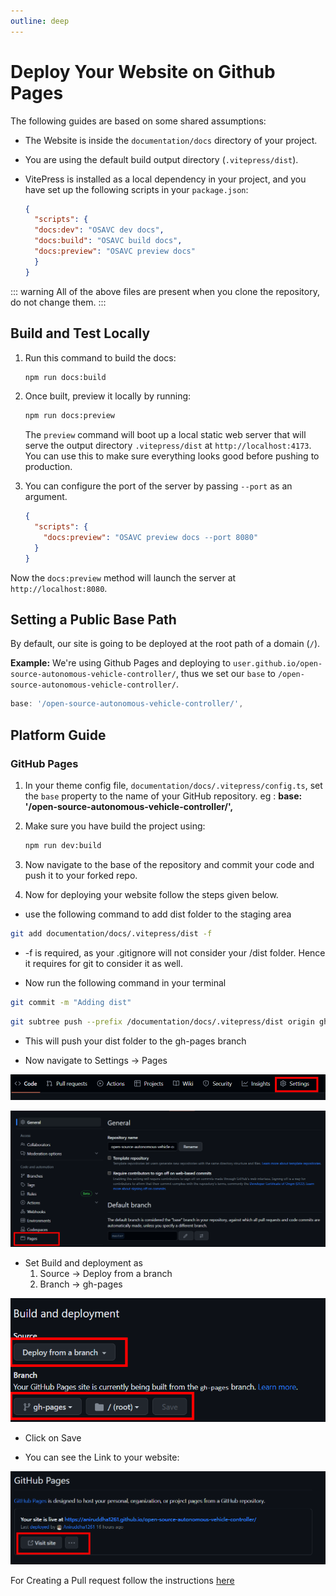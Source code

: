 ```yaml
---
outline: deep
---
```


# Deploy Your Website on Github Pages

The following guides are based on some shared assumptions:

- The Website is inside the `documentation/docs` directory of your project.
- You are using the default build output directory (`.vitepress/dist`).
- VitePress is installed as a local dependency in your project, and you have set up the following scripts in your `package.json`:

  ```json
  {
    "scripts": {
    "docs:dev": "OSAVC dev docs",
    "docs:build": "OSAVC build docs",
    "docs:preview": "OSAVC preview docs"
    }
  }
  ```

::: warning
All of the above files are present when you clone the repository, do not change them.
:::

## Build and Test Locally

1. Run this command to build the docs:

   ```sh
   npm run docs:build
   ```

2. Once built, preview it locally by running:

   ```sh
   npm run docs:preview
   ```

   The `preview` command will boot up a local static web server that will serve the output directory `.vitepress/dist` at `http://localhost:4173`. You can use this to make sure everything looks good before pushing to production.

3. You can configure the port of the server by passing `--port` as an argument.

   ```json
   {
     "scripts": {
       "docs:preview": "OSAVC preview docs --port 8080"
     }
   }
   ```

Now the `docs:preview` method will launch the server at `http://localhost:8080`.

## Setting a Public Base Path

By default, our site is going to be deployed at the root path of a domain (`/`).

**Example:** We're using Github Pages and deploying to `user.github.io/open-source-autonomous-vehicle-controller/`, thus we set our `base` to `/open-source-autonomous-vehicle-controller/`.

```ts
base: '/open-source-autonomous-vehicle-controller/',
```

## Platform Guide

### GitHub Pages

1. In your theme config file, `documentation/docs/.vitepress/config.ts`, set the `base` property to the name of your GitHub repository.
eg : **base: '/open-source-autonomous-vehicle-controller/',**

2. Make sure you have build the project using:

    ```bash
    npm run dev:build
    ```

3. Now navigate to the base of the repository and commit your code and push it to your forked repo.

4. Now for deploying your website follow the steps given below.

- use the following command to add dist folder to the staging area

```bash
git add documentation/docs/.vitepress/dist -f
```

- -f is required, as your .gitignore will not consider your /dist folder. Hence it requires for git to consider it as well.

- Now run the following command in your terminal

```bash
git commit -m "Adding dist"
```

```bash
git subtree push --prefix /documentation/docs/.vitepress/dist origin gh-pages
```

- This will push your dist folder to the gh-pages branch

- Now navigate to Settings -> Pages

![Settings](../../assets/images/contribute/website/settings.png)

![Pages](../../assets/images/contribute/website/pages.png)

- Set Build and deployment as
    1. Source -> Deploy from a branch
    2. Branch -> gh-pages

![Deploy](../../assets/images/contribute/website/deploy.png)

- Click on Save

- You can see the Link to your website:

![View Website](../../assets/images/contribute/website/site.png)

For Creating a Pull request follow the instructions [here](../website/pullRequest.md)
